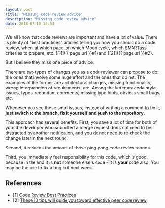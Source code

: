 ```yaml
---
layout: post
title: "Missing code review advice"
description: "Missing code review advice"
date: 2018-07-10 14:54
---
```


We all know that code reviews are important and have a lot of value. There is plenty of "best practices" articles telling you how you should do a code review, when, at which pace, on which Moon cycle, which SMARTass criterias to prepare, etc. [[1]]({{ page.url }}#1) and [[2]]({{ page.url }}#2).

But I believe they miss one piece of advice.

There are two types of changes you as a code reviewer can propose to do: the ones that involve some huge effort and the ones that do not. The examples of the former are architectural changes, missing functionality, wrong interpretation of requirements, etc. Among the latter are code style issues, typos, redundant comments, missing type hints, obvious small bugs, etc.

Whenever you see these small issues, instead of writing a comment to fix it, **just switch to the branch, fix it yourself and push to the repository**.

This approach has several benefits. First, you save a lot of time for both of you: the developer who submitted a merge request does not need to be distracted by another notification, and you do not need to re-check the change later in the next round. 

Second, it reduces the amount of those ping-pong code review rounds. 

Third, you immediately feel responsibility for this code, which is good, because in the end it is **not** someone else's code - it is **your** code also. You may be the one to fix a bug in it next week.

## References

<ul id="notes">
<li>
	<span class="col-1">[1] <a name="1"></a></span>
	<span class="col-2"><a href="https://medium.com/palantir/code-review-best-practices-19e02780015f">Code Review Best Practices</a></span>
</li>
<li>
	<span class="col-1">[2] <a name="2"></a></span>
	<span class="col-2"><a href="https://smartbear.com/learn/code-review/best-practices-for-peer-code-review/">These 10 tips will guide you toward effective peer code review</a></span>
</li>
</ul>
